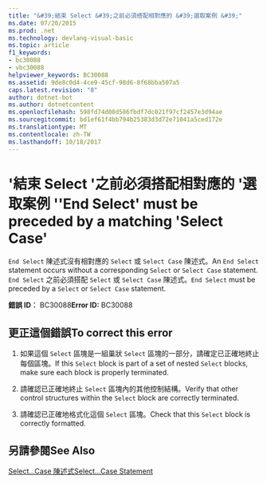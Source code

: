 ```yaml
---
title: "&#39;結束 Select &#39;之前必須搭配相對應的 &#39;選取案例 &#39;"
ms.date: 07/20/2015
ms.prod: .net
ms.technology: devlang-visual-basic
ms.topic: article
f1_keywords:
- bc30088
- vbc30088
helpviewer_keywords: BC30088
ms.assetid: 9de8c0d4-4ce9-45cf-98d6-8f68bba507a5
caps.latest.revision: "8"
author: dotnet-bot
ms.author: dotnetcontent
ms.openlocfilehash: 598fd74d08d586fbdf7dc021f97cf2457e3d94ae
ms.sourcegitcommit: bd1ef61f4bb794b25383d3d72e71041a5ced172e
ms.translationtype: MT
ms.contentlocale: zh-TW
ms.lasthandoff: 10/18/2017
---
```

# <a name="39end-select39-must-be-preceded-by-a-matching-39select-case39"></a><span data-ttu-id="84617-102">&#39;結束 Select &#39;之前必須搭配相對應的 &#39;選取案例 &#39;</span><span class="sxs-lookup"><span data-stu-id="84617-102">&#39;End Select&#39; must be preceded by a matching &#39;Select Case&#39;</span></span>
<span data-ttu-id="84617-103">`End Select` 陳述式沒有相對應的 `Select` 或 `Select Case` 陳述式。</span><span class="sxs-lookup"><span data-stu-id="84617-103">An `End Select` statement occurs without a corresponding `Select` or `Select Case` statement.</span></span> <span data-ttu-id="84617-104">`End Select` 之前必須搭配 `Select` 或 `Select Case` 陳述式。</span><span class="sxs-lookup"><span data-stu-id="84617-104">`End Select` must be preceded by a `Select` or `Select Case` statement.</span></span>  
  
 <span data-ttu-id="84617-105">**錯誤 ID︰** BC30088</span><span class="sxs-lookup"><span data-stu-id="84617-105">**Error ID:** BC30088</span></span>  
  
## <a name="to-correct-this-error"></a><span data-ttu-id="84617-106">更正這個錯誤</span><span class="sxs-lookup"><span data-stu-id="84617-106">To correct this error</span></span>  
  
1.  <span data-ttu-id="84617-107">如果這個 `Select` 區塊是一組巢狀 `Select` 區塊的一部分，請確定已正確地終止每個區塊。</span><span class="sxs-lookup"><span data-stu-id="84617-107">If this `Select` block is part of a set of nested `Select` blocks, make sure each block is properly terminated.</span></span>  
  
2.  <span data-ttu-id="84617-108">請確認已正確地終止 `Select` 區塊內的其他控制結構。</span><span class="sxs-lookup"><span data-stu-id="84617-108">Verify that other control structures within the `Select` block are correctly terminated.</span></span>  
  
3.  <span data-ttu-id="84617-109">請確認已正確地格式化這個 `Select` 區塊。</span><span class="sxs-lookup"><span data-stu-id="84617-109">Check that this `Select` block is correctly formatted.</span></span>  
  
## <a name="see-also"></a><span data-ttu-id="84617-110">另請參閱</span><span class="sxs-lookup"><span data-stu-id="84617-110">See Also</span></span>  
 [<span data-ttu-id="84617-111">Select...Case 陳述式</span><span class="sxs-lookup"><span data-stu-id="84617-111">Select...Case Statement</span></span>](../../visual-basic/language-reference/statements/select-case-statement.md)
